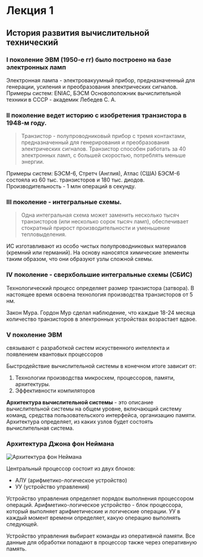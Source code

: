 # Лекция 1

## История развития вычислительной технический

### **I** поколение ЭВМ (1950-е гг) было построено на базе электронных ламп
Электронная лампа - электровакуумный прибор, предназначенный для генерации, усиления и преобразования электрических сигналов.
Примеры систем: ENIAC, БЭСМ
Основоположник вычислительной техники в СССР - академик Лебедев С. А.

### **II** поколение ведет историю с изобретения транзистора в 1948-м году.

> Транзистор - полупроводниковый прибор с тремя контактами, предназначенный для генерирования и преобразования электрических сигналов. Транзистор способен работать за 40 электронных ламп, с большей скоростью, потреблять меньше энергии.

Примеры систем: БЭСМ-6, Стретч (Англия), Атлас (США)
БЭСМ-6 состояла из 60 тыс. транзисторов и 180 тыс. диодов. Производительность - 1 млн операций в секунду.

### **III** поколение - интегральные схемы.

> Одна интегральная схема может заменить несколько тысяч транзисторов (или несколько сорок тысяч ламп), обеспечивает стократный прирост производительности и уменьшение тепловыделения.

ИС изготавливают из особо чистых полупроводниковых материалов (кремний или германий). На основу наносятся химические элементы таким образом, что они образуют узлы сложной схемы.

### **IV** поколение - сверхбольшие интегральные схемы (СБИС)

Технологический процесс определяет размер транзистора (затвора). В настоящее время освоена технология производства транзисторов от 5 нм.

Закон Мура. Гордон Мур сделал наблюдение, что каждые 18-24 месяца количество транзисторов в электронных устройствах возрастает вдвое.

### **V** поколение ЭВМ
связывают с разработкой систем искуственного интеллекта и появлением квантовых процессоров

Быстродействие вычислительной системы в конечном итоге зависит от:
1. Технологии производства микросхем, процессоров, памяти, архитектуры.
2. Эффективности компиляторов

**Архитектура вычислительной системы** - это описание вычислительной системы на общем уровне, включающий систему команд, средства пользовательского интерфейса, организацию памяти. Архитектура определяет, из каких узлов будет состоять вычислительная система.

### Архитектура Джона фон Неймана

![Архитектура фон Неймана](pic1.png)

Центральный процессор состоит из двух блоков:
-   АЛУ (арифметико-логическое устройство)
-   УУ  (устройство управления)

Устройство управления определяет порядок выполнения процессором операций.
Арифметико-логическое устройство - блок процессора, который выполняет арифметические и логические операции.
УУ в каждый момент времени определяет, какую операцию выполнять следующей.

Устройство управления выбирает команды из оперативной памяти. Все данные для обработки попадают в процессор также через оперативную память.

